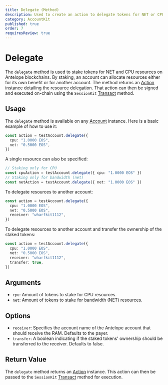 ```yaml
---
title: Delegate (Method)
description: Used to create an action to delegate tokens for NET or CPU resources.
category: AccountKit
published: true
order: 7
requiresReview: true
---
```


# Delegate

The `delegate` method is used to stake tokens for NET and CPU resources on Antelope blockchains. By staking, an account can allocate resources either for its own benefit or for another account. The method returns an [Action](/docs/antelope/action) instance detailing the resource delegation. That action can then be signed and executed on-chain using the `SessionKit` [Transact](/docs/session-kit/transact) method.

## Usage

The `delegate` method is available on any [Account](/docs/account-kit/account) instance. Here is a basic example of how to use it:

```typescript
const action = testAccount.delegate({
  cpu: "1.0000 EOS",
  net: "0.5000 EOS",
})
```

A single resource can also be specified:

```typescript
// Staking only for CPU
const cpuAction = testAccount.delegate({ cpu: "1.0000 EOS" })
// Staking only for bandwidth (net)
const netAction = testAccount.delegate({ net: "1.0000 EOS" })
```

To delegate resources to another account:

```typescript
const action = testAccount.delegate({
  cpu: "1.0000 EOS",
  net: "0.5000 EOS",
  receiver: "wharfkit1112",
})
```

To delegate resources to another account and transfer the ownership of the staked tokens:

```typescript
const action = testAccount.delegate({
  cpu: "1.0000 EOS",
  net: "0.5000 EOS",
  receiver: "wharfkit1112",
  transfer: true,
})
```

## Arguments

- `cpu`: Amount of tokens to stake for CPU resources.
- `net`: Amount of tokens to stake for bandwidth (NET) resources.

## Options

- `receiver`: Specifies the account name of the Antelope account that should receive the RAM. Defaults to the payer.
- `transfer`: A boolean indicating if the staked tokens' ownership should be transferred to the receiver. Defaults to false.

## Return Value

The `delegate` method returns an [Action](/docs/antelope/action) instance. This action can then be passed to the `SessionKit` [Transact](/docs/session-kit/transact) method for execution.
